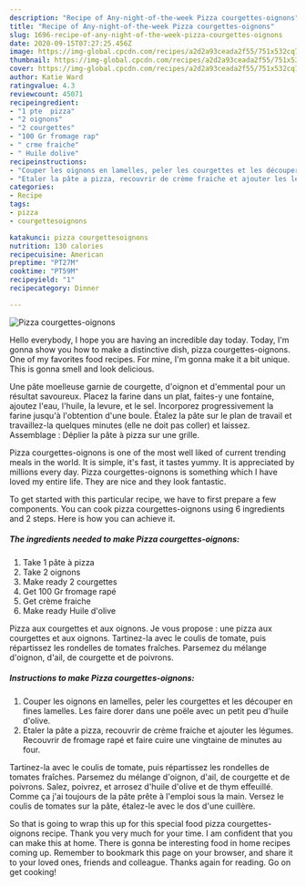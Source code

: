 ```yaml
---
description: "Recipe of Any-night-of-the-week Pizza courgettes-oignons"
title: "Recipe of Any-night-of-the-week Pizza courgettes-oignons"
slug: 1696-recipe-of-any-night-of-the-week-pizza-courgettes-oignons
date: 2020-09-15T07:27:25.456Z
image: https://img-global.cpcdn.com/recipes/a2d2a93ceada2f55/751x532cq70/pizza-courgettes-oignons-photo-principale-de-la-recette.jpg
thumbnail: https://img-global.cpcdn.com/recipes/a2d2a93ceada2f55/751x532cq70/pizza-courgettes-oignons-photo-principale-de-la-recette.jpg
cover: https://img-global.cpcdn.com/recipes/a2d2a93ceada2f55/751x532cq70/pizza-courgettes-oignons-photo-principale-de-la-recette.jpg
author: Katie Ward
ratingvalue: 4.3
reviewcount: 45071
recipeingredient:
- "1 pte  pizza"
- "2 oignons"
- "2 courgettes"
- "100 Gr fromage rap"
- " crme fraiche"
- " Huile dolive"
recipeinstructions:
- "Couper les oignons en lamelles, peler les courgettes et les découper en fines lamelles. Les faire dorer dans une poële avec un petit peu d&#39;huile d&#39;olive."
- "Etaler la pâte a pizza, recouvrir de crème fraiche et ajouter les légumes. Recouvrir de fromage rapé et faire cuire une vingtaine de minutes au four."
categories:
- Recipe
tags:
- pizza
- courgettesoignons

katakunci: pizza courgettesoignons 
nutrition: 130 calories
recipecuisine: American
preptime: "PT27M"
cooktime: "PT59M"
recipeyield: "1"
recipecategory: Dinner

---
```



![Pizza courgettes-oignons](https://img-global.cpcdn.com/recipes/a2d2a93ceada2f55/751x532cq70/pizza-courgettes-oignons-photo-principale-de-la-recette.jpg)

Hello everybody, I hope you are having an incredible day today. Today, I'm gonna show you how to make a distinctive dish, pizza courgettes-oignons. One of my favorites food recipes. For mine, I'm gonna make it a bit unique. This is gonna smell and look delicious.

Une pâte moelleuse garnie de courgette, d&#39;oignon et d&#39;emmental pour un résultat savoureux. Placez la farine dans un plat, faites-y une fontaine, ajoutez l&#39;eau, l&#39;huile, la levure, et le sel. Incorporez progressivement la farine jusqu&#39;à l&#39;obtention d&#39;une boule. Étalez la pâte sur le plan de travail et travaillez-la quelques minutes (elle ne doit pas coller) et laissez. Assemblage : Déplier la pâte à pizza sur une grille.

Pizza courgettes-oignons is one of the most well liked of current trending meals in the world. It is simple, it's fast, it tastes yummy. It is appreciated by millions every day. Pizza courgettes-oignons is something which I have loved my entire life. They are nice and they look fantastic.


To get started with this particular recipe, we have to first prepare a few components. You can cook pizza courgettes-oignons using 6 ingredients and 2 steps. Here is how you can achieve it.

<!--inarticleads1-->

##### The ingredients needed to make Pizza courgettes-oignons:

1. Take 1 pâte à pizza
1. Take 2 oignons
1. Make ready 2 courgettes
1. Get 100 Gr fromage rapé
1. Get  crème fraiche
1. Make ready  Huile d&#39;olive


Pizza aux courgettes et aux oignons. Je vous propose : une pizza aux courgettes et aux oignons. Tartinez-la avec le coulis de tomate, puis répartissez les rondelles de tomates fraîches. Parsemez du mélange d&#39;oignon, d&#39;ail, de courgette et de poivrons. 

<!--inarticleads2-->

##### Instructions to make Pizza courgettes-oignons:

1. Couper les oignons en lamelles, peler les courgettes et les découper en fines lamelles. Les faire dorer dans une poële avec un petit peu d&#39;huile d&#39;olive.
1. Etaler la pâte a pizza, recouvrir de crème fraiche et ajouter les légumes. Recouvrir de fromage rapé et faire cuire une vingtaine de minutes au four.


Tartinez-la avec le coulis de tomate, puis répartissez les rondelles de tomates fraîches. Parsemez du mélange d&#39;oignon, d&#39;ail, de courgette et de poivrons. Salez, poivrez, et arrosez d&#39;huile d&#39;olive et de thym effeuillé. Comme ça j&#39;ai toujours de la pâte prête à l&#39;emploi sous la main. Versez le coulis de tomates sur la pâte, étalez-le avec le dos d&#39;une cuillère. 

So that is going to wrap this up for this special food pizza courgettes-oignons recipe. Thank you very much for your time. I am confident that you can make this at home. There is gonna be interesting food in home recipes coming up. Remember to bookmark this page on your browser, and share it to your loved ones, friends and colleague. Thanks again for reading. Go on get cooking!
